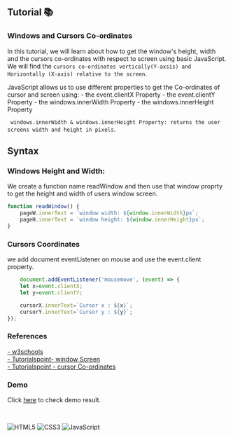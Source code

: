 ## Tutorial  📚

### Windows and Cursors Co-ordinates


In this tutorial, we will learn about how to get the window's height, width and the cursors co-ordinates with respect to screen using basic JavaScript. We will find the ```cursors co-ordinates vertically(Y-axsis) and Horizontally (X-axis) relative to the screen```.

JavaScript allows us to use different properties to get the Co-ordinates of cursor and screen using:
    - the event.clientX Property
    - the event.clientY Property
    - the windows.innerWidth Property
    - the windows.innerHeight Property

``` windows.innerWidth & windows.innerHeight Property: returns the user screens width and height in pixels```.
## Syntax
### Windows Height and Width:
We create a function name readWindow and then use that window proprty to get the height and width of users window screen.
```javascript
function readWindow() {
    pageW.innerText = `window width: ${window.innerWidth}px`;
    pageH.innerText = `window height: ${window.innerHeight}px`;
}
```

### Cursors Coordinates
we add document eventListener on mouse and use the event.client property.
```javascript
    document.addEventListener('mousemove', (event) => {
    let x=event.clientX;
    let y=event.clientY;

    cursorX.innerText=`Cursor x : ${x}`;
    cursorY.innerText=`Cursor y : ${y}`;
});
```
### References
[- w3schools](https://www.w3schools.com/jsref/prop_win_innerheight.asp)<br />
[- Tutorialspoint- window Screen](https://www.tutorialspoint.com/javascript-javascript-bom-window-screen)<br />
[- Tutorialspoint - cursor Co-ordinates](https://www.tutorialspoint.com/How-to-find-the-coordinates-of-the-cursor-relative-to-the-screen-with-JavaScript)

### Demo
Click [here](https://mrkunalmittal.github.io/Tutorial-window-and-cursor-Co-ordinates/) to check demo result.

<br />

![HTML5](https://img.shields.io/badge/html5-%23E34F26.svg?style=for-the-badge&logo=html5&logoColor=white)
![CSS3](https://img.shields.io/badge/css3-%231572B6.svg?style=for-the-badge&logo=css3&logoColor=white)
![JavaScript](https://img.shields.io/badge/javascript-%23323330.svg?style=for-the-badge&logo=javascript&logoColor=%23F7DF1E)